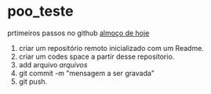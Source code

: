 # poo_teste

prtimeiros passos no github
[almoço de hoje](./almoço.txt)

1. criar um repositório remoto inicializado com um Readme.
2. criar um codes space a partir desse repositorio.
3. add arquivo _arquivos_
4. git commit -m "mensagem a ser gravada"
5. git push.
